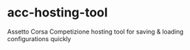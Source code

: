 # acc-hosting-tool
Assetto Corsa Competizione hosting tool for saving &amp; loading configurations quickly
